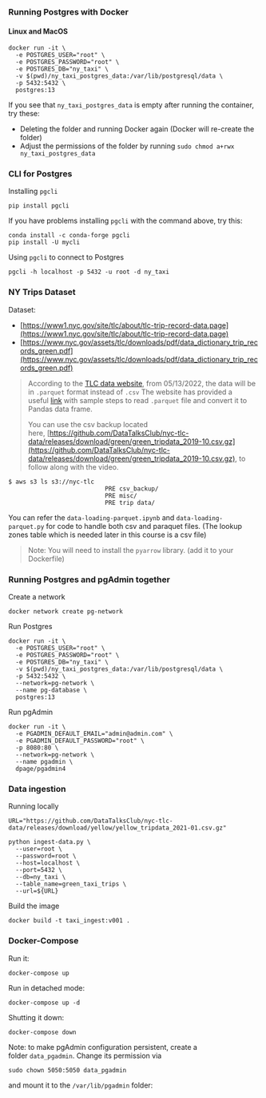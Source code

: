 ### Running Postgres with Docker

#### Linux and MacOS

```shell
docker run -it \
  -e POSTGRES_USER="root" \
  -e POSTGRES_PASSWORD="root" \
  -e POSTGRES_DB="ny_taxi" \
  -v $(pwd)/ny_taxi_postgres_data:/var/lib/postgresql/data \
  -p 5432:5432 \
  postgres:13
```

If you see that `ny_taxi_postgres_data` is empty after running the container, try these:

- Deleting the folder and running Docker again (Docker will re-create the folder)
- Adjust the permissions of the folder by running `sudo chmod a+rwx ny_taxi_postgres_data`

### CLI for Postgres

Installing `pgcli`
```shell
pip install pgcli
```

If you have problems installing `pgcli` with the command above, try this:
```shell
conda install -c conda-forge pgcli
pip install -U mycli
```

Using `pgcli` to connect to Postgres
```shell
pgcli -h localhost -p 5432 -u root -d ny_taxi
```

### NY Trips Dataset

Dataset:
- [https://www1.nyc.gov/site/tlc/about/tlc-trip-record-data.page](https://www1.nyc.gov/site/tlc/about/tlc-trip-record-data.page)
- [https://www.nyc.gov/assets/tlc/downloads/pdf/data_dictionary_trip_records_green.pdf](https://www.nyc.gov/assets/tlc/downloads/pdf/data_dictionary_trip_records_green.pdf)


> According to the [TLC data website](https://www1.nyc.gov/site/tlc/about/tlc-trip-record-data.page), from 05/13/2022, the data will be in `.parquet` format instead of `.csv` The website has provided a useful [link](https://www1.nyc.gov/assets/tlc/downloads/pdf/working_parquet_format.pdf) with sample steps to read `.parquet` file and convert it to Pandas data frame.
> 
> You can use the csv backup located here, [https://github.com/DataTalksClub/nyc-tlc-data/releases/download/green/green_tripdata_2019-10.csv.gz](https://github.com/DataTalksClub/nyc-tlc-data/releases/download/green/green_tripdata_2019-10.csv.gz), to follow along with the video.

```
$ aws s3 ls s3://nyc-tlc
                           PRE csv_backup/
                           PRE misc/
                           PRE trip data/
```

You can refer the `data-loading-parquet.ipynb` and `data-loading-parquet.py` for code to handle both csv and paraquet files. (The lookup zones table which is needed later in this course is a csv file)
> Note: You will need to install the `pyarrow` library. (add it to your Dockerfile)

### Running Postgres and pgAdmin together

Create a network
```shell
docker network create pg-network
```

Run Postgres
```shell
docker run -it \
  -e POSTGRES_USER="root" \
  -e POSTGRES_PASSWORD="root" \
  -e POSTGRES_DB="ny_taxi" \
  -v $(pwd)/ny_taxi_postgres_data:/var/lib/postgresql/data \
  -p 5432:5432 \
  --network=pg-network \
  --name pg-database \
  postgres:13
```

Run pgAdmin
```shell
docker run -it \
  -e PGADMIN_DEFAULT_EMAIL="admin@admin.com" \
  -e PGADMIN_DEFAULT_PASSWORD="root" \
  -p 8080:80 \
  --network=pg-network \
  --name pgadmin \
  dpage/pgadmin4
```

### Data ingestion
Running locally

```shell
URL="https://github.com/DataTalksClub/nyc-tlc-data/releases/download/yellow/yellow_tripdata_2021-01.csv.gz"

python ingest-data.py \
  --user=root \
  --password=root \
  --host=localhost \
  --port=5432 \
  --db=ny_taxi \
  --table_name=green_taxi_trips \
  --url=${URL}
```

Build the image
```shell
docker build -t taxi_ingest:v001 .
```

### Docker-Compose

Run it:

```shell
docker-compose up
```

Run in detached mode:
```shell
docker-compose up -d
```

Shutting it down:
```shell
docker-compose down
```

Note: to make pgAdmin configuration persistent, create a folder `data_pgadmin`. Change its permission via
```shell
sudo chown 5050:5050 data_pgadmin
```

and mount it to the `/var/lib/pgadmin` folder:
